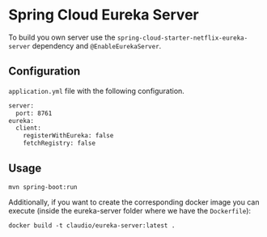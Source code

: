 # Spring Cloud Eureka Server

To build you own server use the ```spring-cloud-starter-netflix-eureka-server``` dependency and ```@EnableEurekaServer```.

## Configuration

```application.yml``` file with the following configuration.
```bash
server:
  port: 8761
eureka:
  client:
    registerWithEureka: false
    fetchRegistry: false
```

## Usage

```
mvn spring-boot:run
```

Additionally, if you want to create the corresponding docker image you can execute (inside the eureka-server folder where we have the
```Dockerfile```):

```
docker build -t claudio/eureka-server:latest .
```